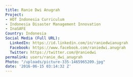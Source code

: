```yaml
---
title: Ranie Dwi Anugrah
Project:
- HOT Indonesia Curriculum
- Indonesia Disaster Management Innovation
- InaSAFE
Country: Indonesia
Social Media (Full URL):
  LinkedIn: https://id.linkedin.com/in/raniedwianugrah
  Facebook: https://www.facebook.com/raniedwi.anugrah
  Twitter: https://twitter.com/@raniedwi
permalink: users/ranie_dwi_anugrah
Photo: "/uploads/picture-335-1465965209.jpg"
date: '2016-06-15 03:14:32 Z'
---
```


